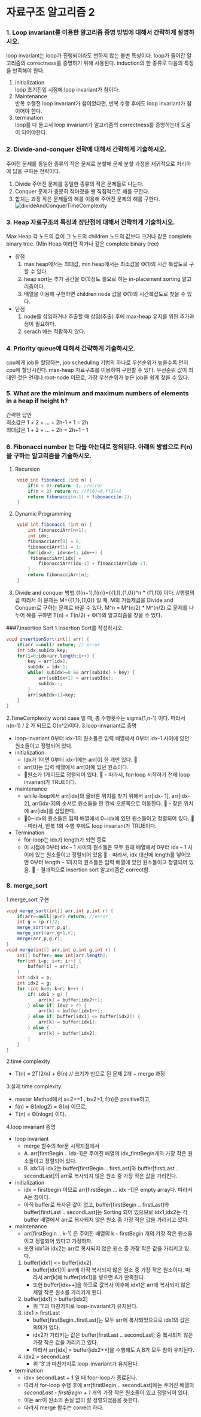 # 자료구조 알고리즘 2

### 1. Loop invariant를 이용한 알고리즘 증명 방법에 대해서 간략하게 설명하시오.
loop invariant는 loop가 진행되더라도 변하지 않는 불변 특성이다. loop가 들어간 알고리즘의 correctness를 증명하기 위해 사용된다.
induction의 한 종류로 다음의 특징을 만족해야 한다. 
 
 1. initialization  
 loop 초기진입 시점에 loop invariant가 참이다.
 2. Maintenance		
 반복 수행전 loop invariant가 참이었다면, 반복 수행 후에도 loop invariant가 참이어야 한다.	
 3.	termination		
 loop를 다 돌고서 loop invariant가 알고리즘의 correctness를 증명하는데 도움이 되어야한다.
  
### 2. Divide-and-conquer 전략에 대해서 간략하게 기술하시오.
주어진 문제를 동일한 종류의 작은 문제로 분할해 문제 분할 과정을 재귀적으로 처리하여 답을 구하는 전략이다. 

 1. Divide
 주어진 문제를 동일한 종류의 작은 문제들로 나눈다.
 2. Conquer
 문제가 충분히 작아졌을 땐 직접적으로 해를 구한다.
 3. 합치는 과정
 작은 문제들의 해를 이용해 주어진 문제의 해를 구한다.
 ![divideAndConquerTimeComplexity](../image/DivideAndConquerTC.png)

### 3. Heap 자료구조의 특징과 장단점에 대해서 간략하게 기술하시오.
Max Heap
각 노드의 값이 그 노드의 children 노드의 값보다 크거나 같은 complete binary tree.
(Min Heap 이라면 작거나 같은 complete binary tree)

- 장점
	1. max heap에서는 최대값, min heap에서는 최소값을 Θ(1)의 시간 복잡도로 구할 수 있다.
    2. heap sort는 추가 공간을 Θ(1)정도 필요로 하는 in-placement sorting 알고리즘이다.
    3. 배열을 이용해 구현하면 children node 값을 Θ(1)의 시간복잡도로 찾을 수 있다.
- 단점
	1. node를 삽입하거나 추출할 때 삽입(추출) 후에 max-heap 유지를 위한 추가과정이 필요하다.
    2. serach 에는 적합하지 않다.
    
### 4. Priority queue에 대해서 간략하게 기술하시오.
cpu에게 job을 할당하는, job scheduling 기법의 하나로 우선순위가 높을수록 먼저 cpu에 할당시킨다. max-heap 자료구조를 이용하여 구현할 수 있다.
우선순위 값이 최대인 것은 언제나 root-node 이므로, 가장 우선순위가 높은 job을 쉽게 찾을 수 있다.

### 5. What are the minimum and maximum numbers of elements in a heap if height h?
간략한 답안 <br>
최소값은 1 + 2 + … + 2h-1 + 1 = 2h <br>
최대값은 1 + 2 + … + 2h = 2h+1 - 1

### 6. Fibonacci number 는 다들 아는대로 정의된다. 아래의  방법으로 F(n)을 구하는 알고리즘을 기술하시오.
1. Recursion
```java
	void int fibonacci (int n) {
		if(n < 0) return -1; //error
		if(n < 2) return n; //f(0)=0,f(1)=1
		return fibonacci(n-1) + fibonacci(n-2);
	}
``` 
2. Dynamic Programming
```java
	void int fibonacci (int n) {
		int finonacciArr[n+1];
	    int idx;
	    fibonacciArr[0] = 0;
	    fibonacciArr[1] = 1;
	    for(idx=2; idx<n+1; idx++) {
	     fibonacciArr[idx] =
	     	fibonacciArr[idx-1] + finoacciArr[idx-2];
	    }
	    return fibonacciArr[n];
	}
```
3. Divide and conquer 방법
	{f(n+1),f(n)}={{1,1},{1,0}}^n * {f1,f0} 이다. //행렬의 곱
	따라서 이 문제는 M={{1,1},{1,0}} 일 때, M의 거듭제곱을 Divide and Conquer로 구하는 문제로 바꿀 수 있다.
	M^n = M^(n/2) * M^(n/2) 로 문제를 나누어 해를 구하면 T(n) = T(n/2) + Θ(1)의 알고리즘을 찾을 수 있다.
	
###7.insertion Sort
1.Insertion Sort를 작성하시오.
```java
void insertionSort(int[] arr) {
	if(arr ==null) return; // error
	int idx,subIdx,key;
	for(i=0;idx<arr.length;i++) {
		key = arr[idx];
		subIdx = idx-1;
		while( subIdx>=0 && arr[subIdx] > key) {
			arr[subIdx+1] = arr[subIdx];
			subIdx--;
		}
		arr[subIdx+1]=key;
	}
}
```
2.TimeComplexity
worst case 일 때, 총 수행횟수는 sigma(1,n-1) 이다.
따라서 n(n-1) / 2 가 되므로 O(n^2)이다.
3.loop-invariant로 증명
- loop-invariant
	0부터 idx-1의 원소들은 입력 배열에서 0부터 idx-1 사이에 있던 원소들이고 정렬되어 있다.
- initialization
	- Idx가 1이면 0부터 idx-1에는 arr[0] 한 개만 있다. 􏰁
	- arr[0]는 입력 배열에서 arr[0]에 있던 원소이다. 
	- 􏰁원소가 1개이므로 정렬되어 있다.
􏰁    - 따라서, for-loop 시작하기 전에 loop invariant가 TRUE이다.
- maintenance
	- while-loop에서 arr[idx]의 올바른 위치를 찾기 위해서 arr[idx- 1], arr[idx-2], arr[idx-3]의 순서로 원소들을 한 칸씩 오른쪽으로 이동한다.
􏰁 	- 찾은 위치에 arr[idx]를 삽입한다.
	- 􏰁0~idx의 원소들은 입력 배열에서 0~idx에 있던 원소들이고 정렬되어 있다.
􏰁 	- 따라서, 반복 1회 수행 후에도 loop invariant가 TRUE이다.
- Termination
	- for-loop는 idx가 length가 되면 종료
	- 이 시점에 0부터 idx – 1 사이의 원소들은 모두 원래 배열에서 0부터 idx – 1 사이에 있는 원소들이고 정렬되어 있음
􏰁 	- 따라서, idx 대신에 length를 넣어보면 0부터 length – 1까지의 원소들은 입력 배열에 있던 원소들이고 정렬되어 있음.
􏰁 	- 결과적으로 insertion sort 알고리즘은 correct함.

### 8. merge_sort
1.merge_sort 구현
```java
void merge_sort(int[] arr,int p,int r) {
	if(arr==null||p>r) return; //error
	int g = (p-r)/2;
	merge_sort(arr,p,g);
	merge_sort(arr,g+1,r);
	merge(arr,p,g,r);
}
void merge(int[] arr,int p,int g,int r) {
	int[] buffer= new int[arr.length];
	for(int i=p; i<r; i++) {
		buffer[i] = arr[i];
	}
	int idx1 = p;
	int idx2 = g;
	for (int k=0; k<r; k++) {
		if( idx1 > g) {
			arr[k] = buffer[idx2++];
		} else if( idx2 > r) {
			arr[k] = buffer[idx1++];
		} else if( buffer[idx1] <= buffer[idx2]) {
			arr[k] = buffer[idx1];
		} else {
			arr[k] = buffer[idx2];
		}
	}
}
```
2.time complexity
- T(n) = 2T(2/n) + Θ(n)     // 크기가 반으로 된 문제 2개 + merge 과정

3.실제 time complexity
- master Method에서 a=2>=1 , b=2>1, f(n)은 positive하고, 
- f(n) =  Θ(nlog2) =  Θ(n) 이므로, 
- T(n) =  Θ(nlogn) 이다.

4.loop invariant 증명
- loop invariant
	- merge 함수의 for문 시작지점에서 <br>
	- A. arr[firstBegin .. idx-1]은 주어진 배열의 idx_firstBegin개의 가장 작은 원소들이고 정렬되어 있다. <br>
	- B. idx1과 idx2는 buffer[firstBegin .. firstLast]와 buffer[firstLast .. secondLast]의 arr로 복사되지 않은 원소 중 가장 		작은 값을 가리킨다.
- initialization
	- idx = firstbegin 이므로 arr[firstBegin ... idx -1]은 empty array다. 따라서 A는 참이다. 
	- 아직 buffer로 복사된 값이 없고, buffer[firstBegin .. firstLast]와 buffer[firstLast .. secondLast]는 Sorting 되어 있으므로 idx1,idx2는 각 buffer 배열에서 arr로 복사되지 않은 원소 중 가장 작은 값을 가리키고 있다.
- maintenance
	- arr[firstBegin .. k-1] 은 주어진 배열의 k - firstBegin 개의 가장 작은 원소들이고 정렬되어 있다고 가정하자.
	- 또한 idx1과 idx2는 arr로 복사되지 않은 원소 중 가장 작은 값을 가리키고 있다.
	1. buffer[idx1] <= buffer[idx2]
		- buffer[idx1]이 arr에 아직 복사되지 않은 원소 중 가장 작은 원소이다. 따라서 arr[k]에 buffer[idx1]을 넣으면 A가 만족한다.
		- 또한 buffer[idx++]을 하므로 값복사 이후에 idx1은 arr에 복사되지 않은 제일 작은 원소를 가리키게 된다.
	2. buffer[idx1] > buffer[idx2]
		- 위 '1'과 마찬가지로 loop-invariant가 유지된다. 
	3. idx1 > firstLast
		- buffer[firstBegin..firstLast]는 모두 arr에 복사되었으므로 idx1의 값은 의미가 없다.
		- idx2가 가리키는 값은 buffer[firstLast .. secondLast] 중 복사되지 않은 가장 작은 값을 가리키고 있다.
		- 따라서 arr[idx] = buffer[idx2++]을 수행해도 A,B가 모두 참이 유지된다.
    4. idx2 > secondLast
    	- 위 '3'과 마찬가지로 loop-invariant가 유지된다.
- termination
	- idx= secondLast + 1 일 때 foor-loop가 종료된다. 
	- 따라서 for-loop 수행 후에 arr[firstBegin .. secondLast]에는 주어진 배열의 *secondLast - firstBegin + 1* 개의 가장 작은 원소들이 있고 정렬되어 있다. 
	- 이는 arr이 원소의 손실 없이 잘 정렬되었음을 뜻한다. 
	- 따라서 merge 함수는 correct 하다.
	  	 
